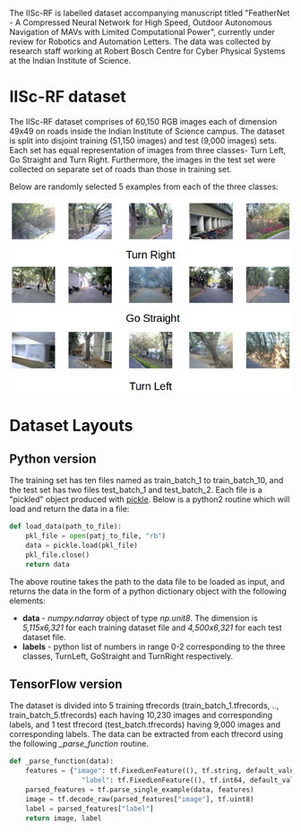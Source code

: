 The IISc-RF is labelled dataset accompanying manuscript titled "FeatherNet - A Compressed Neural Network for High Speed, Outdoor Autonomous Navigation of MAVs with Limited Computational Power", currently under review for Robotics and Automation Letters. The data was collected by research staff working at Robert Bosch Centre for Cyber Physical Systems at the Indian Institute of Science.

# IISc-RF dataset

The IISc-RF dataset comprises of 60,150 RGB images each of dimension 49x49 on roads inside the Indian Institute of Science campus. The dataset is split into disjoint training (51,150 images) and test (9,000 images) sets. Each set has equal representation of images from three classes- Turn Left, Go Straight and Turn Right. Furthermore, the images in the test set were collected on separate set of roads than those in training set.

Below are randomly selected 5 examples from each of the three classes:

![ThreeClasses](Data/Sample/3classes.png)

# Dataset Layouts

## Python version

The training set has ten files named as train_batch_1 to train_batch_10, and the test set has two files test_batch_1 and test_batch_2. Each file is a "pickled" object produced with [pickle]. Below is a python2 routine which will load and return the data in a file:

```python
def load_data(path_to_file):
    pkl_file = open(patj_to_file, "rb")
    data = pickle.load(pkl_file)
    pkl_file.close()
    return data
```

The above routine takes the path to the data file to be loaded as input, and returns the data in the form of a python dictionary object with the following elements:
* **data** - *numpy.ndarray* object of type *np.unit8*. The dimension is *5,115x6,321* for each training dataset file and *4,500x6,321* for each test dataset file.
* **labels** - python list of numbers in range 0-2 corresponding to the three classes, TurnLeft, GoStraight and TurnRight respectively.

## TensorFlow version

The dataset is divided into 5 training tfrecords (train_batch_1.tfrecords, .., train_batch_5.tfrecords) each having 10,230 images and corresponding labels, and 1 test tfrecord (test_batch.tfrecords) having 9,000 images and corresponding labels. The data can be extracted from each tfrecord using the following *_parse_function* routine.

```python
def _parse_function(data):
    features = {"image": tf.FixedLenFeature((), tf.string, default_value=""),\
                  "label": tf.FixedLenFeature((), tf.int64, default_value=0)}
    parsed_features = tf.parse_single_example(data, features)
    image = tf.decode_raw(parsed_features["image"], tf.uint8)
    label = parsed_features["label"]
    return image, label
```

[pickle]: https://docs.python.org/2/library/pickle.html
